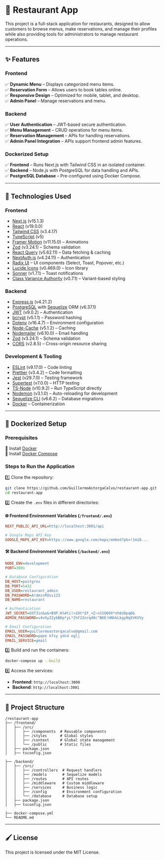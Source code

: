 # 📌 Restaurant App

This project is a full-stack application for restaurants, designed to allow customers to browse menus, make reservations, and manage their profiles while also providing tools for administrators to manage restaurant operations.

---

## ✨ Features

### Frontend

✅ **Dynamic Menu** – Displays categorized menu items.  
✅ **Reservation Form** – Allows users to book tables online.  
✅ **Responsive Design** – Optimized for mobile, tablet, and desktop.  
✅ **Admin Panel** – Manage reservations and menu.

### Backend

✅ **User Authentication** – JWT-based secure authentication.  
✅ **Menu Management** – CRUD operations for menu items.  
✅ **Reservation Management** – APIs for handling reservations.  
✅ **Admin Panel Integration** – APIs support frontend admin features.

### Dockerized Setup

✅ **Frontend** – Runs Next.js with Tailwind CSS in an isolated container.  
✅ **Backend** – Node.js with PostgreSQL for data handling and APIs.  
✅ **PostgreSQL Database** – Pre-configured using Docker Compose.

---

## 🔧 Technologies Used

### **Frontend**

- [Next.js](https://nextjs.org/) (v15.1.3)
- [React](https://reactjs.org/) (v19.0.0)
- [Tailwind CSS](https://tailwindcss.com/) (v3.4.17)
- [TypeScript](https://www.typescriptlang.org/) (v5)
- [Framer Motion](https://www.framer.com/motion/) (v11.15.0) – Animations
- [Zod](https://zod.dev/) (v3.24.1) – Schema validation
- [React Query](https://tanstack.com/query/latest) (v5.62.11) – Data fetching & caching
- [NextAuth.js](https://next-auth.js.org/) (v4.24.11) – Authentication
- [Radix UI](https://www.radix-ui.com/) – UI components (Select, Toast, Popover, etc.)
- [Lucide Icons](https://lucide.dev/) (v0.469.0) – Icon library
- [Sonner](https://sonner.dev/) (v1.7.1) – Toast notifications
- [Class Variance Authority](https://cva.style/) (v0.7.1) – Variant-based styling

### **Backend**

- [Express.js](https://expressjs.com/) (v4.21.2)
- [PostgreSQL](https://www.postgresql.org/) with [Sequelize](https://sequelize.org/) ORM (v6.37.1)
- [JWT](https://jwt.io/) (v9.0.2) – Authentication
- [bcrypt](https://github.com/kelektiv/node.bcrypt.js) (v5.1.1) – Password hashing
- [Dotenv](https://github.com/motdotla/dotenv) (v16.4.7) – Environment configuration
- [Node-Cache](https://github.com/node-cache/node-cache) (v5.1.2) – Caching
- [Nodemailer](https://nodemailer.com/) (v6.10.0) – Email handling
- [Zod](https://zod.dev/) (v3.24.1) – Schema validation
- [CORS](https://github.com/expressjs/cors) (v2.8.5) – Cross-origin resource sharing

### **Development & Tooling**

- [ESLint](https://eslint.org/) (v9.17.0) – Code linting
- [Prettier](https://prettier.io/) (v3.4.2) – Code formatting
- [Jest](https://jestjs.io/) (v29.7.0) – Testing framework
- [Supertest](https://github.com/ladjs/supertest) (v7.0.0) – HTTP testing
- [TS-Node](https://typestrong.org/ts-node/) (v10.9.2) – Run TypeScript directly
- [Nodemon](https://nodemon.io/) (v3.1.0) – Auto-reloading for development
- [Sequelize CLI](https://sequelize.org/docs/v6/other-topics/migrations/) (v6.6.2) – Database migrations
- [Docker](https://www.docker.com/) – Containerization

---

## 🐳 Dockerized Setup

### **Prerequisites**

🔹 Install [Docker](https://www.docker.com/)  
🔹 Install [Docker Compose](https://docs.docker.com/compose/)

### **Steps to Run the Application**

1️⃣ Clone the repository:

```bash
git clone https://github.com/GuillermoAstorgaCalvo/restaurant-app.git
cd restaurant-app
```

2️⃣ Create the `.env` files in different directories:

#### 🌐 Frontend Environment Variables (`/frontend/.env`)

```ini
NEXT_PUBLIC_API_URL=http://localhost:3001/api

# Google Maps API Key
GOOGLE_MAPS_API_KEY=https://www.google.com/maps/embed?pb=!1m18...
```

#### 🛠️ Backend Environment Variables (`/backend/.env`)

```ini
NODE_ENV=development
PORT=3001

# Database Configuration
DB_HOST=postgres
DB_PORT=5432
DB_USER=restaurant_admin
DB_PASSWORD=A!dminP@ss123
DB_NAME=restaurant

# Authentication
JWT_SECRET=OXT3in&u&+B9P.K%4ti!>1Ot*£F_<Z~n1SO60X*nh6U8pqD&
ADMIN_PASSWORD=v4vhyZ2ybBKp*yL*2%F22nrq40c^BKE!HNkkLkgyNq5VKVVy

# Email Configuration
EMAIL_USER=guillermoastorgacalvo@gmail.com
EMAIL_PASSWORD=pqee kfsy ydcd eglj
EMAIL_SERVICE=gmail
```

3️⃣ Build and run the containers:

```bash
docker-compose up --build
```

4️⃣ Access the services:

- **Frontend**: `http://localhost:3000`
- **Backend**: `http://localhost:3001`

---

## 📂 Project Structure

```
/restaurant-app
├── /frontend/
│   ├── /src/
│   │   ├── /components  # Reusable components
│   │   ├── /styles      # Global styles
│   │   ├── /context     # Global state management
│   │   └── /public      # Static files
│   ├── package.json
│   ├── tsconfig.json

├── /backend/
│   ├── /src/
│   │   ├── /controllers  # Request handlers
│   │   ├── /models       # Sequelize models
│   │   ├── /routes       # API routes
│   │   ├── /middleware   # Custom middleware
│   │   ├── /services     # Business logic
│   │   ├── /config       # Environment configuration
│   │   └── /database     # Database setup
│   ├── package.json
│   ├── tsconfig.json

├── docker-compose.yml
└── README.md
```

---

## 🖌️ License

This project is licensed under the MIT License.
